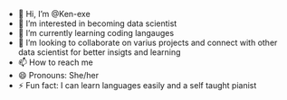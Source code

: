 - 👋 Hi, I’m @Ken-exe
- 👀 I’m interested in becoming data scientist
- 🌱 I’m currently learning coding langauges 
- 💞️ I’m looking to collaborate on varius projects and connect with other data scientist for better insigts and learning
- 📫 How to reach me 
- 😄 Pronouns: She/her
- ⚡ Fun fact: I can learn languages easily and a self taught pianist

<!---
Ken-exe/Ken-exe is a ✨ special ✨ repository because its `README.md` (this file) appears on your GitHub profile.
You can click the Preview link to take a look at your changes.
--->
